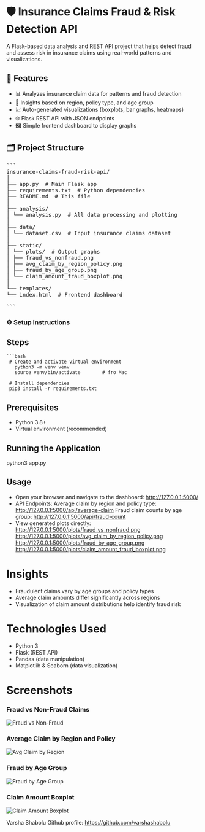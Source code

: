 # 🛡️ Insurance Claims Fraud & Risk Detection API

A Flask-based data analysis and REST API project that helps detect fraud and assess risk in insurance claims using real-world patterns and visualizations.



## 🚀 Features

- 📊 Analyzes insurance claim data for patterns and fraud detection
- 🧠 Insights based on region, policy type, and age group
- 📈 Auto-generated visualizations (boxplots, bar graphs, heatmaps)
- 🌐 Flask REST API with JSON endpoints
- 🖼️ Simple frontend dashboard to display graphs



## 🗂️ Project Structure
<pre>```
insurance-claims-fraud-risk-api/
│
├── app.py  # Main Flask app
├── requirements.txt  # Python dependencies
├── README.md  # This file
│
├── analysis/
│ └── analysis.py  # All data processing and plotting
│
├── data/
│ └── dataset.csv  # Input insurance claims dataset
│
├── static/
│ └── plots/  # Output graphs
│ ├── fraud_vs_nonfraud.png
│ ├── avg_claim_by_region_policy.png
│ ├── fraud_by_age_group.png
│ └── claim_amount_fraud_boxplot.png
│
└── templates/
└── index.html  # Frontend dashboard

```</pre>

### ⚙️ Setup Instructions
  ## Steps
    ```bash
     # Create and activate virtual environment
       python3 -m venv venv
       source venv/bin/activate        # fro Mac

     # Install dependencies
     pip3 install -r requirements.txt
     
## Prerequisites
- Python 3.8+  
- Virtual environment (recommended)

## Running the Application
python3 app.py

## Usage
- Open your browser and navigate to the dashboard:
http://127.0.0.1:5000/
- API Endpoints:
Average claim by region and policy type: http://127.0.0.1:5000/api/average-claim
Fraud claim counts by age group: http://127.0.0.1:5000/api/fraud-count
- View generated plots directly:
http://127.0.0.1:5000/plots/fraud_vs_nonfraud.png
http://127.0.0.1:5000/plots/avg_claim_by_region_policy.png
http://127.0.0.1:5000/plots/fraud_by_age_group.png
http://127.0.0.1:5000/plots/claim_amount_fraud_boxplot.png

# Insights
- Fraudulent claims vary by age groups and policy types
- Average claim amounts differ significantly across regions
- Visualization of claim amount distributions help identify fraud risk

# Technologies Used
- Python 3
- Flask (REST API)
- Pandas (data manipulation)
- Matplotlib & Seaborn (data visualization)

# Screenshots
### Fraud vs Non-Fraud Claims  
![Fraud vs Non-Fraud](static/plots/fraud_vs_nonfraud.png)

### Average Claim by Region and Policy  
![Avg Claim by Region](static/plots/avg_claim_by_region_policy.png)

### Fraud by Age Group  
![Fraud by Age Group](static/plots/fraud_by_age_group.png)

### Claim Amount Boxplot  
![Claim Amount Boxplot](static/plots/claim_amount_fraud_boxplot.png)


Varsha Shabolu
Github profile: https://github.com/varshashabolu
